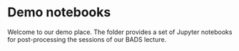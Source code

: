 # Demo notebooks 
Welcome to our demo place. The folder provides a set of Jupyter notebooks for post-processing the sessions of our BADS lecture.